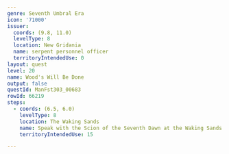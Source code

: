 ```yaml
---
genre: Seventh Umbral Era
icon: '71000'
issuer:
  coords: (9.8, 11.0)
  levelType: 8
  location: New Gridania
  name: serpent personnel officer
  territoryIntendedUse: 0
layout: quest
level: 20
name: Wood's Will Be Done
output: false
questId: ManFst303_00683
rowId: 66219
steps:
  - coords: (6.5, 6.0)
    levelType: 8
    location: The Waking Sands
    name: Speak with the Scion of the Seventh Dawn at the Waking Sands.
    territoryIntendedUse: 15

---
```

